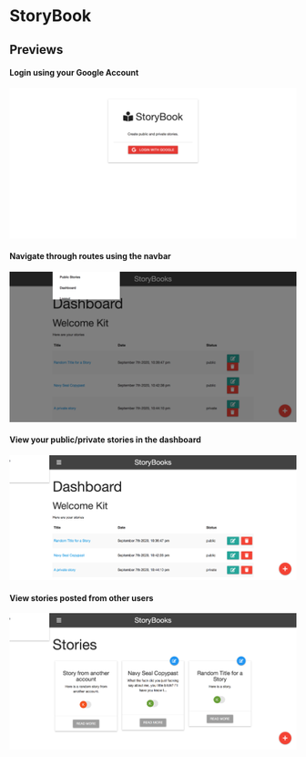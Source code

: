 # StoryBook

## Previews

#### Login using your Google Account
![Preview 1](/previews/login.png)

#### Navigate through routes using the navbar
![Preview 2](/previews/navbar.png)

#### View your public/private stories in the dashboard
![Preview 2](/previews/dashboard.png)

#### View stories posted from other users
![Preview 2](/previews/stories.png)


<br />